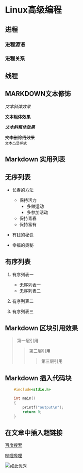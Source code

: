 # Linux高级编程

## 进程

### 进程源语
### 进程关系

## 线程

## MARKDOWN文本修饰


*文本斜体效果*


**文本粗体效果**


***文本斜粗体效果***

~~文本删除线效果~~</br>
``文本凸显样式``</br>

## Markdown 实用列表

## 无序列表

* 长寿的方法
	* 保持活力
		* 多做运动
		* 多参加活动
	* 保持青春
	* 保持富有

* 有钱的秘诀

* 幸福的奥秘

## 有序列表

1. 有序列表一
	* 无序列表一
	* 无序列表二
2. 有序列表二

3. 有序列表三


## Markdown 区块引用效果

> 第一层引用
>> 第二层引用
>>> 第三层引用

## Markdown 插入代码块

```C
	#include<stdio.h>

	int main()
	{
		printf("output\n");
		return 0;
	}

```


## 在文章中插入超链接

[百度搜索](https://www.baidu.com)


[哔哩哔哩](http://www.bilibili.com "跳转到b站")


![如此优秀](https://s2.loli.net/2022/01/19/aJjqGUDhYemtnzx.jpg)
